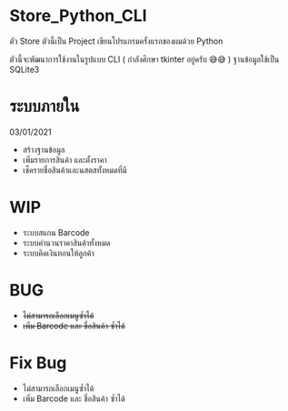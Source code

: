 # Store_Python_CLI
ตัว Store ตัวนี้เป็น Project เขียนโปรแกรมครั้งแรกของผมด้วย Python

ตัวนี้จะพัฒนาการใช้งานในรูปแบบ CLI ( กำลังศึกษา tkinter อยู่ครับ 😅😅 ) ฐานข้อมูลใช้เป็น SQLite3

# ระบบภายใน
03/01/2021
- สร้างฐานข้อมูล
- เพิ่มรายการสินค้า และตั้งราคา
- เช็ครายชื่อสินค้าและนสตสทั้งหมดที่มี

# WIP
- ระบบสแกน Barcode
- ระบบคำนวนราคาสินค้าทั้งหมด
- ระบบคิดเงินทอนให้ลูกค้า

# BUG
- <s>ไม่สามารถเลือกเมนูซ้ำได้</s>
- <s>เพิ่ม Barcode และ ชื่อสินค้า ซ้ำได้</s>

# Fix Bug
- ไม่สามารถเลือกเมนูซ้ำได้
- เพิ่ม Barcode และ ชื่อสินค้า ซ้ำได้
